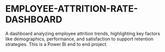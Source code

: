 # EMPLOYEE-ATTRITION-RATE-DASHBOARD
A dashboard analyzing employee attrition trends, highlighting key factors like demographics, performance, and satisfaction to support retention strategies.
This is a Power Bi end to end project.
